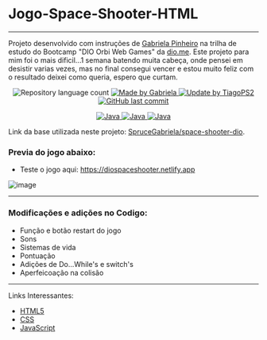 # Jogo-Space-Shooter-HTML
---

Projeto desenvolvido com instruções de [Gabriela Pinheiro] na trilha de estudo do Bootcamp "DIO Orbi Web Games" da [dio.me].
Este projeto para mim foi o mais dificil...1 semana batendo muita cabeça, onde pensei em desistir varias vezes, mas no final consegui vencer e estou muito feliz com o resultado deixei como queria, espero que curtam.
<p align="center">
	<img alt="Repository language count" src="https://img.shields.io/github/languages/count/TiagoPS2/Jogo-Space-Shooter-HTML">
	<a href="https://www.linkedin.com/in/gabrielapinheiro129/">
		<img alt="Made by Gabriela" src="https://img.shields.io/badge/made%20by-Gabriela-blue">
	</a>
	<a href="https://www.linkedin.com/in/tiagops2/">
		<img alt="Update by TiagoPS2" src="https://img.shields.io/badge/update%20by-TiagoPS2-green">
	</a>
	<a href="https://github.com/TiagoPS2/Jogo-Space-Shooter-HTML/commits/main">
		<img alt="GitHub last commit" src="https://img.shields.io/github/last-commit/TiagoPS2/Jogo-Space-Shooter-HTML?color=blue">
	</a>
</p>

<p align="center">
  <a href="https://developer.mozilla.org/pt-BR/docs/Web/JavaScript/Guide/Introduction">
	  <img alt="Java" src="https://img.shields.io/static/v1?color=yellow&label=Dev&message=JavaScript&style=for-the-badge&logo=Javascript">
	</a>
  <a href="https://www.w3schools.com/html/">
	  <img alt="Java" src="https://img.shields.io/static/v1?color=red&label=Dev&message=HTML5&style=for-the-badge&logo=HTML5">
	</a>
  <a href="https://www.w3schools.com/css/">
	  <img alt="Java" src="https://img.shields.io/static/v1?color=blue&label=Dev&message=CSS&style=for-the-badge&logo=CSS3">
	</a>
</p>

Link da base utilizada neste projeto: [SpruceGabriela/space-shooter-dio].

### Previa do jogo abaixo:
 - Teste o jogo aqui: https://diospaceshooter.netlify.app
 
![image](https://user-images.githubusercontent.com/102334852/167278139-fd7510b5-55d3-4f67-979d-ca4472865a29.png)

---
### Modificações e adições no Codigo:
 - Função e botão restart do jogo
 - Sons
 - Sistemas de vida
 - Pontuação
 - Adições de Do...While's e switch's 
 - Aperfeicoação na colisão
---
Links Interessantes:
* [HTML5]
* [CSS]
* [JavaScript]


[dio.me]: https://dio.me/
[Gabriela Pinheiro]: https://www.linkedin.com/in/gabrielapinheiro129/
[SpruceGabriela/space-shooter-dio]: https://github.com/SpruceGabriela/space-shooter-dio
[HTML5]: https://www.w3schools.com/html/
[CSS]: https://www.w3schools.com/css/
[JavaScript]: https://developer.mozilla.org/pt-BR/docs/Web/JavaScript/Guide/Introduction
